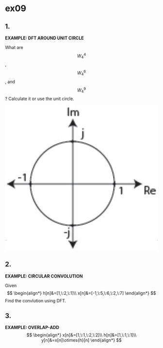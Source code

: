 # ex09

## 1.
__EXAMPLE: DFT AROUND UNIT CIRCLE__

What are $$W_4^4$$, $$W_4^6$$, and $$W_4^9$$? 
Calculate it or use the unit circle.

![fig01](ex09/ex09-fig01.png)


## 2.
__EXAMPLE: CIRCULAR CONVOLUTION__

Given
$$
\begin{align*}
h[n]&=[1,\:2,\:1]\\
x[n]&=[-1,\:5,\:6,\:2,\:7]
\end{align*}
$$
Find the convlution using DFT.


## 3.
__EXAMPLE: OVERLAP-ADD__
$$
\begin{align*}
x[n]&=[1,\:1,\:2,\:2]\\
h[n]&=[1,\:1,\:1]\\
y[n]&=x[n]\otimes{h}[n]
\end{align*}
$$